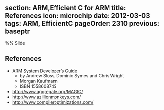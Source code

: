 section: ARM,Efficient C for ARM
title: References
icon: microchip
date: 2012-03-03
tags: ARM, EfficientC
pageOrder: 2310
previous: baseptr
----

%% Slide

## References

* ARM System Developer’s Guide
  * by Andrew Sloss, Dominic Symes and Chris Wright
  * Morgan Kaufmann
  * ISBN 1558608745
* http://www.aggregate.org/MAGIC/
* http://www.azillionmonkeys.com/
* http://www.compileroptimizations.com/
